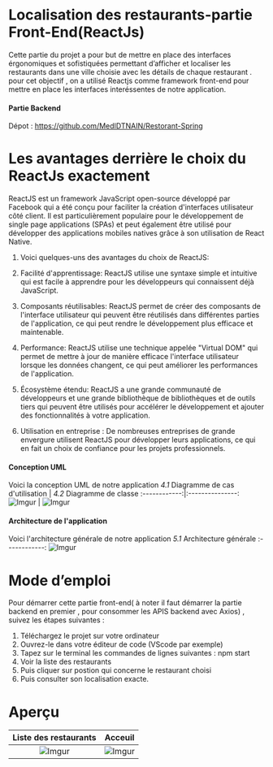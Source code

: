 # Localisation des restaurants-partie Front-End(ReactJs)
Cette partie du projet a pour but de mettre en place des interfaces érgonomiques et sofistiquées permettant d’afficher et localiser les restaurants dans une ville choisie avec les détails de chaque restaurant . pour cet objectif , on a utilisé Reactjs comme framework front-end pour mettre en place les interfaces interéssentes de notre application.  

#### Partie Backend

Dépot : https://github.com/MedIDTNAIN/Restorant-Spring

# Les avantages derrière le choix du ReactJs exactement
ReactJS est un framework JavaScript open-source développé par Facebook qui a été conçu pour faciliter la création d'interfaces utilisateur côté client. Il est particulièrement populaire pour le développement de single page applications (SPAs) et peut également être utilisé pour développer des applications mobiles natives grâce à son utilisation de React Native.

1. Voici quelques-uns des avantages du choix de ReactJS:

2. Facilité d'apprentissage: ReactJS utilise une syntaxe simple et intuitive qui est facile à apprendre pour les développeurs qui connaissent déjà JavaScript.

3. Composants réutilisables: ReactJS permet de créer des composants de l'interface utilisateur qui peuvent être réutilisés dans différentes parties de l'application, ce qui peut rendre le développement plus efficace et maintenable.

4. Performance: ReactJS utilise une technique appelée "Virtual DOM" qui permet de mettre à jour de manière efficace l'interface utilisateur lorsque les données changent, ce qui peut améliorer les performances de l'application.

5. Écosystème étendu: ReactJS a une grande communauté de développeurs et une grande bibliothèque de bibliothèques et de outils tiers qui peuvent être utilisés pour accélérer le développement et ajouter des fonctionnalités à votre application.

6. Utilisation en entreprise : De nombreuses entreprises de grande envergure utilisent ReactJS pour développer leurs applications, ce qui en fait un choix de confiance pour les projets professionnels.

#### Conception UML

Voici la conception UML de notre application
*4.1* Diagramme de cas d'utilisation  | *4.2* Diagramme de classe 
:------------:|:---------------:
![Imgur](https://imgur.com/a/u5XGZDR.jpg)  |  ![Imgur](https://imgur.com/a/0zVY7IG.jpg) 
#### Architecture de l'application

Voici l'architecture générale de notre application
*5.1* Architecture générale
:------------:
![Imgur](https://imgur.com/a/NJLst3p.jpg) 
# Mode d’emploi
Pour démarrer cette partie front-end( à noter il faut démarrer la partie backend en premier , pour consommer les APIS backend avec Axios) , suivez les étapes suivantes :
1.	Téléchargez le projet sur votre ordinateur
2.	Ouvrez-le dans votre éditeur de code (VScode par exemple)
3.	Tapez sur le terminal les commandes de lignes suivantes : npm start 
4.	Voir la liste des restaurants
6.	Puis cliquer sur postion qui concerne le restaurant choisi
8.	Puis consulter son localisation exacte.

# Aperçu
Liste des restaurants  |  Acceuil
:-------------:|:----------------:
![Imgur](https://imgur.com/a/8eCUiq0.jpg)  | ![Imgur](https://imgur.com/a/H4TlvNV.jpg)
